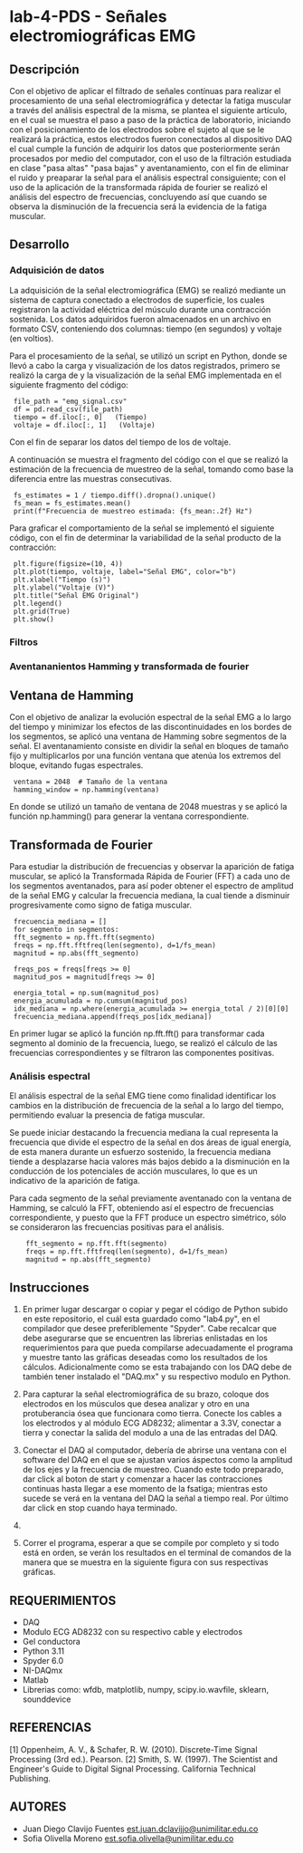 # lab-4-PDS - Señales electromiográficas EMG

## Descripción
Con el objetivo de aplicar el filtrado de señales contínuas para realizar el procesamiento de una señal electromiográfica y detectar la fatiga muscular a través del análisis espectral de la misma, se plantea el siguiente artículo, en el cual se muestra el paso a paso de la práctica de laboratorio, iniciando con el posicionamiento de los electrodos sobre el sujeto al que se le realizará la práctica, estos electrodos fueron conectados al dispositivo DAQ el cual cumple la función de adquirir los datos que posteriormente serán procesados por medio del computador, con el uso de la filtración estudiada en clase "pasa altas" "pasa bajas" y aventanamiento, con el fin de eliminar el ruido y preaparar la señal para el análisis espectral consiguiente; con el uso de la aplicación de la transformada rápida de fourier se realizó el análisis del espectro de frecuencias, concluyendo así que cuando se observa la disminución de la frecuencia será la evidencia de la fatiga muscular. 
## Desarrollo
### Adquisición de datos
La adquisición de la señal electromiográfica (EMG) se realizó mediante un sistema de captura conectado a electrodos de superficie, los cuales registraron la actividad eléctrica del músculo durante una contracción sostenida. Los datos adquiridos fueron almacenados en un archivo en formato CSV, conteniendo dos columnas: tiempo (en segundos) y voltaje (en voltios).

Para el procesamiento de la señal, se utilizó un script en Python, donde se llevó a cabo la carga y visualización de los datos registrados, primero se realizó la carga de y la visualización de la señal EMG implementada en el siguiente fragmento del código: 

     file_path = "emg_signal.csv"  
     df = pd.read_csv(file_path)
     tiempo = df.iloc[:, 0]   (Tiempo)
     voltaje = df.iloc[:, 1]   (Voltaje)

Con el fin de separar los datos del tiempo de los de voltaje. 

A continuación se muestra el fragmento del código con el que se realizó la estimación de la frecuencia de muestreo de la señal, tomando como base la diferencia entre las muestras consecutivas. 

     fs_estimates = 1 / tiempo.diff().dropna().unique()
     fs_mean = fs_estimates.mean()  
     print(f"Frecuencia de muestreo estimada: {fs_mean:.2f} Hz")

Para graficar el comportamiento de la señal se implementó el siguiente código, con el fin de determinar la variabilidad de la señal producto de la contracción:

     plt.figure(figsize=(10, 4))
     plt.plot(tiempo, voltaje, label="Señal EMG", color="b")
     plt.xlabel("Tiempo (s)")
     plt.ylabel("Voltaje (V)")
     plt.title("Señal EMG Original")
     plt.legend()
     plt.grid(True)
     plt.show()


### Filtros
### Aventananientos Hamming y transformada de fourier

## Ventana de Hamming
Con el objetivo de analizar la evolución espectral de la señal EMG a lo largo del tiempo y minimizar los efectos de las discontinuidades en los bordes de los segmentos, se aplicó una ventana de Hamming sobre segmentos de la señal. El aventanamiento consiste en dividir la señal en bloques de tamaño fijo y multiplicarlos por una función ventana que atenúa los extremos del bloque, evitando fugas espectrales.


     ventana = 2048  # Tamaño de la ventana
     hamming_window = np.hamming(ventana)

En donde se utilizó un tamaño de ventana de 2048 muestras y se aplicó la función np.hamming() para generar la ventana correspondiente. 

## Transformada de Fourier
Para estudiar la distribución de frecuencias y observar la aparición de fatiga muscular, se aplicó la Transformada Rápida de Fourier (FFT) a cada uno de los segmentos aventanados, para así poder obtener el espectro de amplitud de la señal EMG y calcular la frecuencia mediana, la cual tiende a disminuir progresivamente como signo de fatiga muscular.

     frecuencia_mediana = []
     for segmento in segmentos:
     fft_segmento = np.fft.fft(segmento)
     freqs = np.fft.fftfreq(len(segmento), d=1/fs_mean)
     magnitud = np.abs(fft_segmento)
     
     freqs_pos = freqs[freqs >= 0]
     magnitud_pos = magnitud[freqs >= 0]

     energia_total = np.sum(magnitud_pos)
     energia_acumulada = np.cumsum(magnitud_pos)
     idx_mediana = np.where(energia_acumulada >= energia_total / 2)[0][0]
     frecuencia_mediana.append(freqs_pos[idx_mediana])

En primer lugar se aplicó la función np.fft.fft() para transformar cada segmento al dominio de la frecuencia, luego, se realizó el cálculo de las frecuencias correspondientes y se filtraron las componentes positivas.

### Análisis espectral

El análisis espectral de la señal EMG tiene como finalidad identificar los cambios en la distribución de frecuencia de la señal a lo largo del tiempo, permitiendo evaluar la presencia de fatiga muscular.

Se puede iniciar destacando la frecuencia mediana la cual representa la frecuencia que divide el espectro de la señal en dos áreas de igual energía, de esta manera durante un esfuerzo sostenido, la frecuencia mediana tiende a desplazarse hacia valores más bajos debido a la disminución en la conducción de los potenciales de acción musculares, lo que es un indicativo de la aparición de fatiga.

Para cada segmento de la señal previamente aventanado con la ventana de Hamming, se calculó la FFT, obteniendo así el espectro de frecuencias correspondiente,  y puesto que la FFT produce un espectro simétrico, sólo se consideraron las frecuencias positivas para el análisis.

        fft_segmento = np.fft.fft(segmento)
        freqs = np.fft.fftfreq(len(segmento), d=1/fs_mean)
        magnitud = np.abs(fft_segmento)
   

## Instrucciones
1) En primer lugar descargar o copiar y pegar el código de Python subido en este repositorio, el cuál esta guardado como "lab4.py", en el compilador que desee preferiblemente "Spyder". Cabe recalcar que debe asegurarse que se encuentren las librerias enlistadas en los requerimientos para que pueda compilarse adecuadamente el programa y muestre tanto las gráficas deseadas como los resultados de los cálculos. Adicionalmente como se esta trabajando con los DAQ debe de también tener instalado el "DAQ.mx" y su respectivo modulo en Python.

2) Para capturar la señal electromiográfica de su brazo, coloque dos electrodos en los músculos que desea analizar y otro en una protuberancia ósea que funcionara como tierra. Conecte los cables a los electrodos y al módulo ECG AD8232; alimentar a 3.3V, conectar a tierra y conectar la salida del modulo a una de las entradas del DAQ.

3) Conectar el DAQ al computador, debería de abrirse una ventana con el software del DAQ en el que se ajustan varios áspectos como la amplitud de los ejes y la frecuencia de muestreo. Cuando este todo preparado, dar click al boton de start y comenzar a hacer las contracciones continuas hasta llegar a ese momento de la fsatiga; mientras esto sucede se verá en la ventana del DAQ la señal a tiempo real. Por último dar click en stop cuando haya terminado.

4) 
   
5) Correr el programa, esperar a que se compile por completo y si todo está en orden, se verán los resultados en el terminal de comandos de la manera que se muestra en la siguiente figura con sus respectivas gráficas.

## REQUERIMIENTOS
- DAQ
- Modulo ECG AD8232 con su respectivo cable y electrodos
- Gel conductora
- Python 3.11
- Spyder 6.0
- NI-DAQmx
- Matlab
- Librerias como: wfdb, matplotlib, numpy, scipy.io.wavfile, sklearn, sounddevice

## REFERENCIAS
[1] Oppenheim, A. V., & Schafer, R. W. (2010). Discrete-Time Signal Processing (3rd ed.). Pearson.
[2] Smith, S. W. (1997). The Scientist and Engineer's Guide to Digital Signal Processing. California Technical Publishing.

## AUTORES
- Juan Diego Clavijo Fuentes
  est.juan.dclavijjo@unimilitar.edu.co
- Sofia Olivella Moreno
  est.sofia.olivella@unimilitar.edu.co

